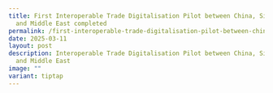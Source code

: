 ```yaml
---
title: First Interoperable Trade Digitalisation Pilot between China, Singapore
  and Middle East completed
permalink: /first-interoperable-trade-digitalisation-pilot-between-china-singapore-and-middle-east-completed/
date: 2025-03-11
layout: post
description: Interoperable Trade Digitalisation Pilot between China, Singapore
  and Middle East
image: ""
variant: tiptap
---
```

